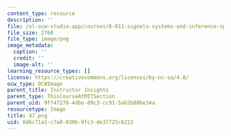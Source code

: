 ```yaml
---
content_type: resource
description: ''
file: /ol-ocw-studio-app/courses/6-011-signals-systems-and-inference-spring-2018/8d6c71a1c7a8030b9fc3de37725c6223_47.png
file_size: 2760
file_type: image/png
image_metadata:
  caption: ''
  credit: ''
  image-alt: ''
learning_resource_types: []
license: https://creativecommons.org/licenses/by-nc-sa/4.0/
ocw_type: OCWImage
parent_title: Instructor Insights
parent_type: ThisCourseAtMITSection
parent_uid: 9ff47270-4dbe-89c3-cc91-5ab2b886e34a
resourcetype: Image
title: 47.png
uid: 8d6c71a1-c7a8-030b-9fc3-de37725c6223
---
```

